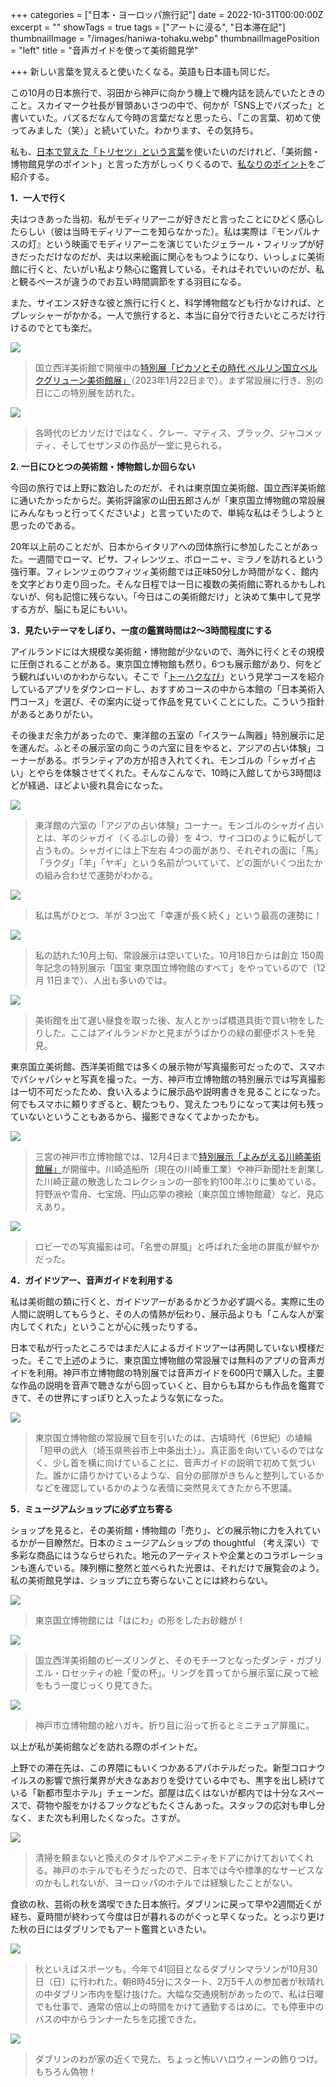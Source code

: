 +++
categories = ["日本・ヨーロッパ旅行記"]
date = 2022-10-31T00:00:00Z
excerpt = ""
showTags = true
tags = ["アートに浸る", "日本滞在記"]
thumbnailImage = "/images/haniwa-tohaku.webp"
thumbnailImagePosition = "left"
title = "音声ガイドを使って美術館見学"

+++
新しい言葉を覚えると使いたくなる。英語も日本語も同じだ。

<!--more-->

この10月の日本旅行で、羽田から神戸に向かう機上で機内誌を読んでいたときのこと。スカイマーク社長が冒頭あいさつの中で、何かが「SNS上でバズった」と書いていた。バズるだなんて今時の言葉だなと思ったら、「この言葉、初めて使ってみました（笑）」と続いていた。わかります、その気持ち。

私も、[日本で覚えた「トリセツ」という言葉](https://www.riastra.com/2022/10/%E6%97%A5%E6%9C%AC%E3%81%8B%E3%82%89%E3%82%A2%E3%82%A4%E3%83%AB%E3%83%A9%E3%83%B3%E3%83%89%E3%81%B8%E3%81%AE%E3%81%8A%E5%9C%9F%E7%94%A3/)を使いたいのだけれど、「美術館・博物館見学のポイント」と言った方がしっくりくるので、[私なりのポイント](https://www.riastra.com/2021/05/%E3%81%93%E3%81%93%E3%81%8C%E3%83%9D%E3%82%A4%E3%83%B3%E3%83%88%E3%81%A7%E3%81%99%E3%81%AE%E3%83%9D%E3%82%A4%E3%83%B3%E3%83%88/)をご紹介する。

**1．一人で行く**

夫はつきあった当初、私がモディリアーニが好きだと言ったことにひどく感心したらしい（彼は当時モディリアーニを知らなかった）。私は実際は『モンパルナスの灯』という映画でモディリアーニを演じていたジェラール・フィリップが好きだっただけなのだが、夫は以来絵画に関心をもつようになり、いっしょに美術館に行くと、たいがい私より熱心に鑑賞している。それはそれでいいのだが、私と観るペースが違うのでお互い時間調節をする羽目になる。

また、サイエンス好きな彼と旅行に行くと、科学博物館なども行かなければ、とプレッシャーがかかる。一人で旅行すると、本当に自分で行きたいところだけ行けるのでとても楽だ。

![](/images/ueno-western-museum-1.webp)

> 国立西洋美術館で開催中の[特別展「ピカソとその時代 ベルリン国立ベルクグリューン美術館展」](https://picasso-and-his-time.jp/)（2023年1月22日まで）。まず常設展に行き、別の日にこの特別展を訪れた。

![](/images/ueno-western-museum-2.webp)

> 各時代のピカソだけではなく、クレー、マティス、ブラック、ジャコメッティ、そしてセザンヌの作品が一堂に見られる。

**2. 一日にひとつの美術館・博物館しか回らない**

今回の旅行では上野に数泊したのだが、それは東京国立美術館、国立西洋美術館に通いたかったからだ。美術評論家の山田五郎さんが「東京国立博物館の常設展にみんなもっと行ってくださいよ」と言っていたので、単純な私はそうしようと思ったのである。

20年以上前のことだが、日本からイタリアへの団体旅行に参加したことがあった。一週間でローマ、ピサ、フィレンツェ、ボローニャ、ミラノを訪れるという強行軍。フィレンツェのウフィツィ美術館では正味50分しか時間がなく、館内を文字どおり走り回った。そんな日程では一日に複数の美術館に寄れるかもしれないが、何も記憶に残らない。「今日はこの美術館だけ」と決めて集中して見学する方が、脳にも足にもいい。

**3．見たいテーマをしぼり、一度の鑑賞時間は2～3時間程度にする**

アイルランドには大規模な美術館・博物館が少ないので、海外に行くとその規模に圧倒されることがある。東京国立博物館も然り。6つも展示館があり、何をどう観ればいいのかわからない。そこで「[トーハクなび]()」という見学コースを紹介しているアプリをダウンロードし、おすすめコースの中から本館の「日本美術入門コース」を選び、その案内に従って作品を見ていくことにした。こういう指針があるとありがたい。

その後まだ余力があったので、東洋館の五室の「イスラーム陶器」特別展示に足を運んだ。ふとその展示室の向こうの六室に目をやると、アジアの占い体験」コーナーがある。ボランティアの方が招き入れてくれ、モンゴルの「シャガイ占い」とやらを体験させてくれた。そんなこんなで、10時に入館してから3時間ほどが経過、ほどよい疲れ具合になった。

![](/images/shagai-1.webp)

> 東洋館の六室の「アジアの占い体験」コーナー。モンゴルのシャガイ占いとは、羊のシャガイ（くるぶしの骨）を 4つ、サイコロのように転がして占うもの。シャガイには上下左右 4つの面があり、それぞれの面に「馬」「ラクダ」「羊」「ヤギ」という名前がついていて、どの面がいくつ出たかの組み合わせで運勢がわかる。

![](/images/shagai-2.webp)

> 私は馬がひとつ、羊が 3つ出て「幸運が長く続く」という最高の運勢に！

![](/images/tohaku-1.webp)

> 私の訪れた10月上旬、常設展示は空いていた。10月18日からは創立 150周年記念の特別展示「国宝 東京国立博物館のすべて」をやっているので（12月 11日まで）、人出も多いのでは。

![](/images/kapp-post-box.webp)

> 美術館を出て遅い昼食を取った後、友人とかっぱ橋道具街で買い物をしたりした。ここはアイルランドかと見まがうばかりの緑の郵便ポストを発見。

東京国立美術館、西洋美術館では多くの展示物が写真撮影可だったので、スマホでパシャパシャと写真を撮った。一方、神戸市立博物館の特別展示では写真撮影は一切不可だったため、食い入るように展示品や説明書きを見ることになった。何でもスマホに頼りすぎると、観たつもり、覚えたつもりになって実は何も残っていないということもあるから、撮影できなくてよかったかも。

![](/images/kobe-city-museum.webp)

> 三宮の神戸市立博物館では、12月4日まで[特別展示「よみがえる川崎美術館展」](https://kawasaki-m2022.jp/highlights.html)が開催中。川崎造船所（現在の川崎重工業）や神戸新聞社を創業した川崎正蔵の散逸したコレクションの一部を約100年ぶりに集めている。狩野派や雪舟、七宝焼、円山応挙の襖絵（東京国立博物館蔵）など、見応えあり。

![](/images/kobe-museum-1.jpg)

> ロビーでの写真撮影は可。「名誉の屏風」と呼ばれた金地の屏風が鮮やかだった。

**4．ガイドツアー、音声ガイドを利用する**

私は美術館の類に行くと、ガイドツアーがあるかどうか必ず調べる。実際に生の人間に説明してもらうと、その人の情熱が伝わり、展示品よりも「こんな人が案内してくれた」ということが心に残ったりする。

日本で私が行ったところではまだ人によるガイドツアーは再開していない模様だった。そこで上述のように、東京国立博物館の常設展では無料のアプリの音声ガイドを利用。神戸市立博物館の特別展では音声ガイドを600円で購入した。主要な作品の説明を音声で聴きながら回っていくと、目からも耳からも作品を鑑賞できて、その世界にすっぽりと入ったような気になった。

![](/images/haniwa-tohaku.webp)

> 東京国立博物館の常設展で目を引いたのは、古墳時代（6世紀）の埴輪「短甲の武人（埼玉県熊谷市上中条出土）」。真正面を向いているのではなく、少し首を横に向けていることに、音声ガイドの説明で初めて気づいた。誰かに語りかけているような、自分の部隊がきちんと整列しているかなどを確認しているかのような表情に突然見えてきたから不思議。

**5．ミュージアムショップに必ず立ち寄る**

ショップを見ると、その美術館・博物館の「売り」、どの展示物に力を入れているかが一目瞭然だ。日本のミュージアムショップの thoughtful （考え深い）で多彩な商品にはうならせられた。地元のアーティストや企業とのコラボレーションも進んでいる。陳列棚に整然と並べられた光景は、それだけで展覧会のよう。私の美術館見学は、ショップに立ち寄らないことには終わらない。

![](/images/haniwa-sugar-cubes.webp)

> 東京国立博物館には「はにわ」の形をしたお砂糖が！

![](/images/beaded-ring-rossetti.webp)

> 国立西洋美術館のビーズリングと、そのモチーフとなったダンテ・ガブリエル・ロセッティの絵「愛の杯」。リングを買ってから展示室に戻って絵をもう一度じっくり見てきた。

![](/images/museum-shop-kobe.webp)

> 神戸市立博物館の絵ハガキ。折り目に沿って折るとミニチュア屏風に。

以上が私が美術館などを訪れる際のポイントだ。

上野での滞在先は、この界隈にもいくつかあるアパホテルだった。新型コロナウイルスの影響で旅行業界が大きなあおりを受けている中でも、黒字を出し続けている「新都市型ホテル」チェーンだ。部屋は広くはないが都内では十分なスペースで、荷物や服をかけるフックなどもたくさんあった。スタッフの応対も申し分なく、また次も利用したくなった。さすが。

![](/images/apa-hotel.webp)

> 清掃を頼まないと換えのタオルやアメニティをドアにかけておいてくれる。神戸のホテルでもそうだったので、日本では今や標準的なサービスなのかもしれないが、ヨーロッパのホテルでは経験したことがない。

食欲の秋、芸術の秋を満喫できた日本旅行。ダブリンに戻って早や2週間近くが経ち、夏時間が終わって今度は日が暮れるのがぐっと早くなった。とっぷり更けた秋の日にはダブリンでもアート鑑賞といきたい。

![](/images/dublin-marathon-2022.webp)

> 秋といえばスポーツも。今年で41回目となるダブリンマラソンが10月30日（日）に行われた。朝8時45分にスタート、2万5千人の参加者が秋晴れの中ダブリン市内を駆け抜けた。大幅な交通規制があったので、私は日曜でも仕事で、通常の倍以上の時間をかけて通勤するはめに。でも停車中のバスの中からランナーたちを応援できた。

![](/images/halloween-2022.webp)

> ダブリンのわが家の近くで見た、ちょっと怖いハロウィーンの飾りつけ。もちろん偽物！